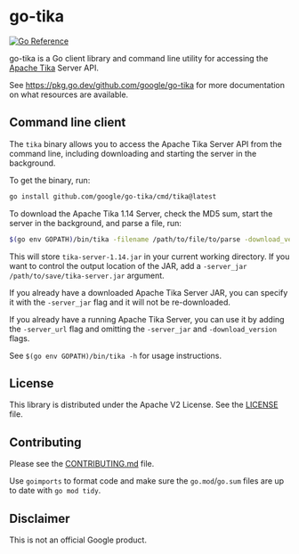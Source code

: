 # go-tika

[![Go Reference](https://pkg.go.dev/badge/github.com/google/go-tika.svg)](https://pkg.go.dev/github.com/google/go-tika)

go-tika is a Go client library and command line utility for accessing the [Apache Tika](http://tika.apache.org) Server API.

See https://pkg.go.dev/github.com/google/go-tika for more documentation on what resources are available.

## Command line client

The `tika` binary allows you to access the Apache Tika Server API from the command line, including downloading and starting the server in the background.

To get the binary, run:

```bash
go install github.com/google/go-tika/cmd/tika@latest
```

To download the Apache Tika 1.14 Server, check the MD5 sum, start the server in the background, and parse a file, run:

```bash
$(go env GOPATH)/bin/tika -filename /path/to/file/to/parse -download_version 1.14 parse
```

This will store `tika-server-1.14.jar` in your current working directory. If you want to control the output location of the JAR, add a `-server_jar /path/to/save/tika-server.jar` argument.

If you already have a downloaded Apache Tika Server JAR, you can specify it with the `-server_jar` flag and it will not be re-downloaded.

If you already have a running Apache Tika Server, you can use it by adding the `-server_url` flag and omitting the `-server_jar` and `-download_version` flags.

See `$(go env GOPATH)/bin/tika -h` for usage instructions.

## License

This library is distributed under the Apache V2 License. See the [LICENSE](./LICENSE) file.

## Contributing

Please see the [CONTRIBUTING.md](./CONTRIBUTING.md) file.

Use `goimports` to format code and make sure the `go.mod`/`go.sum` files are up to date with `go mod tidy`.

## Disclaimer

This is not an official Google product.
